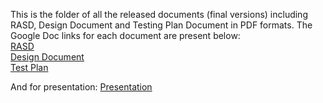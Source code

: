 This is the folder of all the released documents (final versions) including RASD, Design Document and Testing Plan Document in PDF formats.
The Google Doc links for each document are present below:  
[RASD](https://docs.google.com/document/d/1EPrvADLS46CoI3y9rJcTTmg2_k9Jf3QVCNdelQBHv3E)  
[Design Document](https://docs.google.com/document/d/15xMcQ01iN-PjcWlxAtscnYlfhrsHTWHSJUEwifY1uM0)  
[Test Plan](https://docs.google.com/document/d/1CZu_8hCotKAiv8xcodMgQglD7WTxAPKvF_EgNYrZ_V8)  

And for presentation:
[Presentation](https://prezi.com/i/edit/2luz0p-zlbxz)
